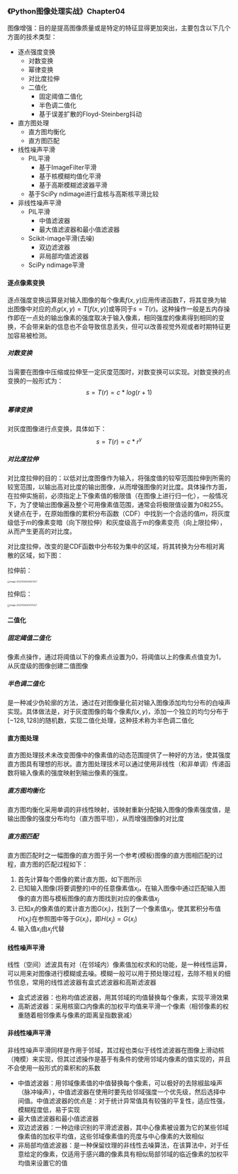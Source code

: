 ### 《Python图像处理实战》Chapter04

图像增强：目的是提高图像质量或是特定的特征显得更加突出，主要包含以下几个方面的技术类型：

- 逐点强度变换
  - 对数变换
  - 幂律变换
  - 对比度拉伸
  - 二值化
    - 固定阈值二值化
    - 半色调二值化
    - 基于误差扩散的Floyd-Steinberg抖动
- 直方图处理
  - 直方图均衡化
  - 直方图匹配
- 线性噪声平滑
  - PIL平滑
    - 基于ImageFilter平滑
    - 基于核模糊均值化平滑
    - 基于高斯模糊滤波器平滑
  - 基于SciPy ndimage进行盒核与高斯核平滑比较
- 非线性噪声平滑
  - PIL平滑
    - 中值滤波器
    - 最大值滤波器和最小值滤波器
  - Scikit-image平滑(去噪)
    - 双边滤波器
    - 非局部均值滤波器
  - SciPy ndimage平滑

#### 逐点像素变换

逐点强度变换运算是对输入图像的每个像素$f(x,y)$应用传递函数$T$，将其变换为输出图像中对应的点$g(x,y)=T[f(x,y)]$或等同于$s=T(r)$。这种操作一般是五内存操作即在一点处的输出像素的强度取决于输入像素，相同强度的像素得到相同的变换，不会带来新的信息也不会导致信息丢失，但可以改善视觉外观或者时期特征更加容易被检测。

##### 对数变换

当需要在图像中压缩或拉伸至一定灰度范围时，对数变换可以实现。对数变换的点变换的一般形式为：
$$
s=T(r)=c*log(r+1)
$$

##### 幂律变换

对灰度图像进行点变换，具体如下：
$$
s=T(r)=c*r^\gamma
$$

##### 对比度拉伸

对比度拉伸的目的：以低对比度图像作为输入，将强度值的较窄范围拉伸到所需的较宽范围，以输出高对比度的输出图像，从而增强图像的对比度。具体操作方面，在拉伸实施前，必须指定上下像素值的极限值（在图像上进行归一化），一般情况下，为了使输出图像遍及整个可用像素值范围，通常会将极限值设置为0和255。关键点在于，在原始图像的累积分布函数（CDF）中找到一个合适的值$m$，将灰度级低于$m$的像素变暗（向下限拉伸）和灰度级高于$m$的像素变亮（向上限拉伸），从而产生更高的对比度。

对比度拉伸，改变的是CDF函数中分布较为集中的区域，将其转换为分布相对离散的区域，如下图：

拉伸前：

<img src="C:/Users/WH/AppData/Roaming/Typora/typora-user-images/image-20221026204621327.png" alt="image-20221026204621327" style="zoom: 33%;" />

拉伸后：

<img src="https://gitee.com/sirwenhao/typora-illustration/raw/master/image-20221026204721227.png" alt="image-20221026204721227" style="zoom:33%;" />

#### 二值化

##### 固定阈值二值化

像素点操作，通过将阈值以下的像素点设置为0，将阈值以上的像素点值变为1，从灰度级的图像创建二值图像

##### 半色调二值化

是一种减少伪轮廓的方法，通过在对图像量化前对输入图像添加均匀分布的白噪声实现。具体做法是，对于灰度图像的每个像素$f(x,y)$，添加一个独立的均匀分布于$[-128, 128]$的随机数，实现二值化处理，这种技术称为半色调二值化

#### 直方图处理

直方图处理技术未改变图像中的像素值的动态范围提供了一种好的方法，使其强度直方图具有理想的形状。直方图处理技术可以通过使用非线性（和非单调）传递函数将输入像素的强度映射到输出像素的强度。

##### 直方图均衡化

直方图均衡化采用单调的非线性映射，该映射重新分配输入图像的像素强度值，是输出图像的强度分布均匀（直方图平坦），从而增强图像的对比度

##### 直方图匹配

直方图匹配时之一幅图像的直方图于另一个参考(模板)图像的直方图相匹配的过程，直方图的匹配过程如下：

1. 首先计算每个图像的累计直方图，如下图所示
2. 已知输入图像(将要调整的)中的任意像素值$x_i$，在输入图像中通过匹配输入图像的直方图与模板图像的直方图找到对应的像素值$x_j$
3. 已知$x_i$的像素值的累计直方图$G(x_i)$，找到了一个像素值$x_j$，使其累积分布值$H(x_j)$在参照图中等于$G(x_i)$，即$H(x_j)=G(x_i)$
4. 输入值$x_i$由$x_j$代替

#### 线性噪声平滑

线性（空间）滤波具有对（在邻域内）像素值加权求和的功能，是一种线性运算，可以用来对图像进行模糊或去噪。模糊一般可以用于预处理过程，去除不相关的细节信息，常用的线性滤波器有盒式滤波器和高斯滤波器

- 盒式滤波器：也称均值滤波器，用其邻域的均值替换每个像素，实现平滑效果
- 高斯滤波器：采用核窗口内像素的加权平均值来平滑一个像素（相邻像素的权重随着相邻像素与像素的距离呈指数衰减）

#### 非线性噪声平滑

非线性噪声平滑同样是作用于邻域，其过程也类似于线性滤波器在图像上滑动核（掩模）来实现，但其过滤操作是基于有条件的使用邻域内像素的值实现的，并且不会使用一般形式的乘积和的系数

- 中值滤波器：用邻域像素值的中值替换每个像素，可以极好的去除椒盐噪声（脉冲噪声），中值滤波器在使用时要先给邻域强度一个优先级，然后选择中间值。中值滤波器的优点是：对于统计异常值具有较强的平复性，适应性强，模糊程度低，易于实现
- 最大值滤波器和最小值滤波器
- 双边滤波器：一种边缘识别的平滑滤波器，其中心像素被设置为它的某些邻域像素值的加权平均值，这些邻域像素值的亮度与中心像素的大致相似
- 非局部均值滤波器：是一种保留纹理的非线性去噪算法，在该算法中，对于任意给定的像素，仅适用于感兴趣的像素具有相似局部邻域的临近像素的加权平均值来设置它的值